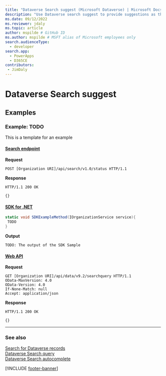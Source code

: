 ```yaml
---
title: "Dataverse Search suggest (Microsoft Dataverse) | Microsoft Docs" # Intent and product brand in a unique string of 43-59 chars including spaces
description: "Use Dataverse search suggest to provide suggestions as the user enters text into a form field." # 115-145 characters including spaces. This abstract displays in the search result.
ms.date: 09/12/2022
ms.reviewer: jdaly
ms.topic: article
author: mspilde # GitHub ID
ms.author: mspilde # MSFT alias of Microsoft employees only
search.audienceType: 
  - developer
search.app: 
  - PowerApps
  - D365CE
contributors:
 - JimDaly
---
```

# Dataverse Search suggest



## Examples

### Example: TODO

This is a template for an example
#### [Search endpoint](#tab/search)

**Request**

```http
POST [Organization URI]/api/search/v1.0/status HTTP/1.1
```

**Response**

```http
HTTP/1.1 200 OK

{}
```

#### [SDK for .NET](#tab/sdk)

```csharp
static void SDKExampleMethod(IOrganizationService service){
 TODO
}
```
**Output**

```
TODO: The output of the SDK Sample
```

#### [Web API](#tab/webapi)

**Request**

```http
GET [Organization URI]/api/data/v9.2/searchquery HTTP/1.1
OData-MaxVersion: 4.0
OData-Version: 4.0
If-None-Match: null
Accept: application/json
```

**Response**

```http
HTTP/1.1 200 OK

{}
```
---


### See also

[Search for Dataverse records](overview.md)<br />
[Dataverse Search query](query.md)<br />
[Dataverse Search autocomplete](autocomplete.md)

[!INCLUDE [footer-banner](../../../includes/footer-banner.md)]